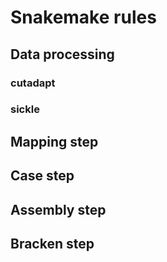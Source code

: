 # Snakemake rules

## Data processing

### cutadapt

### sickle

## Mapping step

## Case step

## Assembly step

## Bracken step
